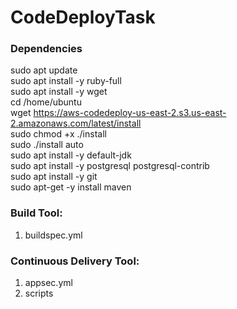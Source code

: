 # CodeDeployTask

### Dependencies
sudo apt update  
sudo apt install -y ruby-full  
sudo apt install -y wget  
cd /home/ubuntu  
wget https://aws-codedeploy-us-east-2.s3.us-east-2.amazonaws.com/latest/install  
sudo chmod +x ./install  
sudo ./install auto  
sudo apt install -y default-jdk  
sudo apt install -y postgresql postgresql-contrib  
sudo apt install -y git  
sudo apt-get -y install maven  


### Build Tool: 
1. buildspec.yml

### Continuous Delivery Tool:
1. appsec.yml
2. scripts
